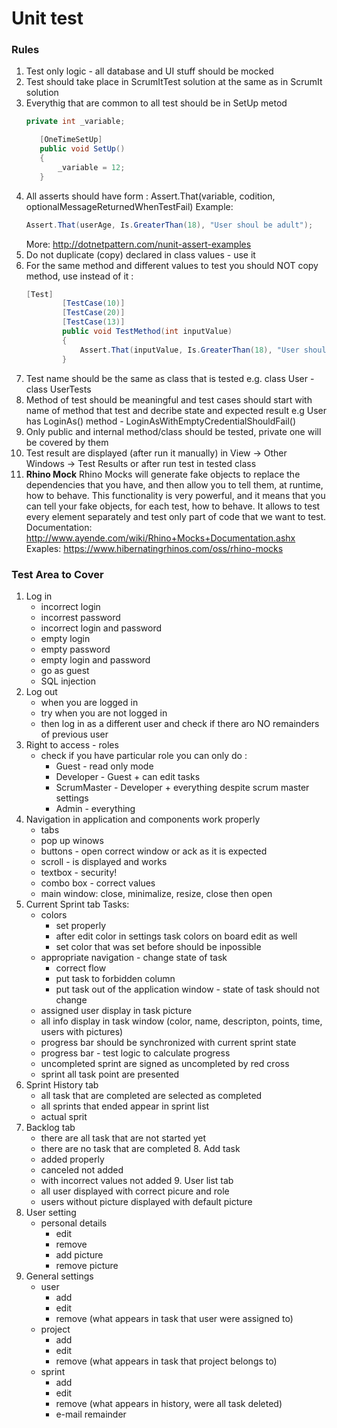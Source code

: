 # Unit test 
### Rules
1. Test only logic - all database and UI stuff should be mocked
2. Test should take place in ScrumItTest solution at the same as in ScrumIt solution
3. Everythig that are common to all test should be in SetUp metod
     ```.cs
     private int _variable;

        [OneTimeSetUp]
        public void SetUp()
        {
            _variable = 12;
        }
    ```
4. All asserts should have form :  Assert.That(variable, codition, optionalMessageReturnedWhenTestFail)
    Example: 
    ```.cs
    Assert.That(userAge, Is.GreaterThan(18), "User shoul be adult");
    ```
    More: http://dotnetpattern.com/nunit-assert-examples
5. Do not duplicate (copy) declared in class values - use it
6. For the same method and different values to test you should NOT copy method, use instead of it :
    ```.cs
    [Test]
            [TestCase(10)]
            [TestCase(20)]
            [TestCase(13)]
            public void TestMethod(int inputValue)
            {
                Assert.That(inputValue, Is.GreaterThan(18), "User shoul be adult");
            }
    ```
7. Test name should be the same as class that is tested e.g. class User - class UserTests
8. Method of test should be meaningful and test cases should start with name of method that test and decribe state and expected result
    e.g User has LoginAs() method - LoginAsWithEmptyCredentialShouldFail()
9. Only public and internal method/class should be tested, private one will be covered by them
7. Test result are displayed (after run it manually) in View -> Other Windows -> Test Results or after run test in tested class
8. **Rhino Mock** 
Rhino Mocks will generate fake objects to replace the dependencies that you have, and then allow you to tell them, at runtime, how to behave. This functionality is very powerful, and it means that you can tell your fake objects, for each test, how to behave. It allows to test every element separately and test only part of code that we want to test.
Documentation: http://www.ayende.com/wiki/Rhino+Mocks+Documentation.ashx
Exaples: https://www.hibernatingrhinos.com/oss/rhino-mocks
### Test Area to Cover
1. Log in
    - incorrect login
    - incorrest password
    - incorrect login and password
    - empty login
    - empty password
    - empty login and password
    - go as guest
    - SQL injection
2. Log out 
    - when you are logged in
    - try when you are not logged in
    - then log in as a different user and check if there aro NO remainders of previous user
3. Right to access - roles
    - check if you have particular role you can only do  :
        - Guest - read only mode
        - Developer - Guest + can edit tasks 
        - ScrumMaster - Developer + everything despite scrum master settings
        - Admin  - everything
4. Navigation in application and components work properly
    - tabs
    - pop up winows
    - buttons - open correct window or ack as it is expected
    - scroll - is displayed and works
    - textbox - security!
    - combo box - correct values
    - main window: close, minimalize, resize, close then open
5. Current Sprint tab 
Tasks:
    - colors
        - set properly
        - after edit color in settings task colors on board edit as well
        - set color that was set before should be inpossible
     - appropriate navigation - change state of task
        - correct flow
        - put task to forbidden column
        - put task out  of the application window - state of task should not change
    - assigned user display in task picture
    - all info display in task window (color, name, descripton, points, time, users with pictures)
    - progress bar should be synchronized with current sprint state
    -  progress bar - test logic to calculate progress  
    - uncompleted sprint are signed as uncompleted by red cross
    - sprint all task point are presented
  6. Sprint History tab
     -   all task that are completed are selected as completed
        -   all sprints that ended appear in sprint list
        - actual sprit
  7. Backlog tab
        - there are all task that are not started yet
        - there are no task that are completed 
    8. Add task
        - added properly
        - canceled not added
        - with incorrect values not added
    9. User list tab
        -   all user displayed with correct picure and role
        -   users without picture displayed with default picture
  10. User setting
      - personal details
        - edit
        - remove
        - add picture
        - remove picture
 11. General settings
     - user
        - add
        - edit
        - remove (what appears in task that user were assigned to)
     - project
        - add
        - edit
        - remove (what appears in task that project belongs to)
     - sprint
        - add
        - edit
        - remove (what appears in history, were all task deleted)
        - e-mail remainder


    